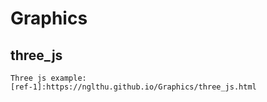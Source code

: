 # Graphics
## three_js
````
Three js example:
[ref-1]:https://nglthu.github.io/Graphics/three_js.html

````